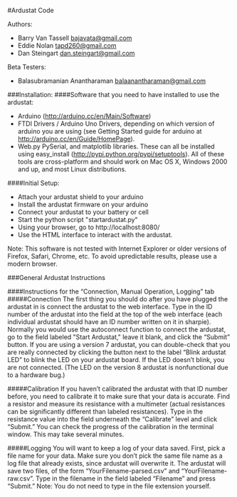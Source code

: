 #Ardustat Code

Authors:

- Barry Van Tassell <bajavata@gmail.com>
- Eddie Nolan <tapd260@gmail.com>
- Dan Steingart <dan.steingart@gmail.com>
	
Beta Testers:

- Balasubramanian Anantharaman <balaanantharaman@gmail.com>


###Installation:
####Software that you need to have installed to use the ardustat:
- Arduino (http://arduino.cc/en/Main/Software)
- FTDI Drivers / Arduino Uno Drivers, depending on which version of arduino you are using (see Getting Started guide for arduino at http://arduino.cc/en/Guide/HomePage).
- Web.py PySerial, and matplotlib libraries. These can all be installed using easy_install (http://pypi.python.org/pypi/setuptools).
All of these tools are cross-platform and should work on Mac OS X, Windows 2000 and up, and most Linux distributions.

####Initial Setup:
- Attach your ardustat shield to your arduino
- Install the ardustat firmware on your arduino
- Connect your ardustat to your battery or cell
- Start the python script "startardustat.py"
- Using your browser, go to http://localhost:8080/
- Use the HTML interface to interact with the ardustat.

Note: This software is not tested with Internet Explorer or older versions of Firefox, Safari, Chrome, etc. To avoid upredictable results, please use a modern browser.
	
###General Ardustat Instructions

####Instructions for the “Connection, Manual Operation, Logging” tab
#####Connection
The first thing you should do after you have plugged the ardustat in is connect the ardustat to the web interface. Type in the ID number of the ardustat into the field at the top of the web interface (each individual ardustat should have an ID number written on it in sharpie). Normally you would use the autoconnect function to connect the ardustat, go to the field labeled "Start Ardustat," leave it blank, and click the “Submit” button.
If you are using a version 7 ardustat, you can double-check that you are really connected by clicking the button next to the label “Blink ardustat LED” to blink the LED on your ardustat board. If the LED doesn’t blink, you are not connected. (The LED on the version 8 ardustat is nonfunctional due to a hardware bug.)

#####Calibration
If you haven’t calibrated the ardustat with that ID number before, you need to calibrate it to make sure that your data is accurate. Find a resistor and measure its resistance with a multimeter (actual resistances can be significantly different than labeled resistances). Type in the resistance value into the field underneath the “Calibrate” level and click “Submit.” You can check the progress of the calibration in the terminal window. This may take several minutes.

#####Logging
You will want to keep a log of your data saved. First, pick a file name for your data. Make sure you don’t pick the same file name as a log file that already exists, since ardustat will overwrite it. The ardustat will save two files, of the form “YourFilename-parsed.csv” and “YourFilename-raw.csv”. Type in the filename in the field labeled “Filename” and press “Submit.”
Note: You do not need to type in the file extension yourself.
